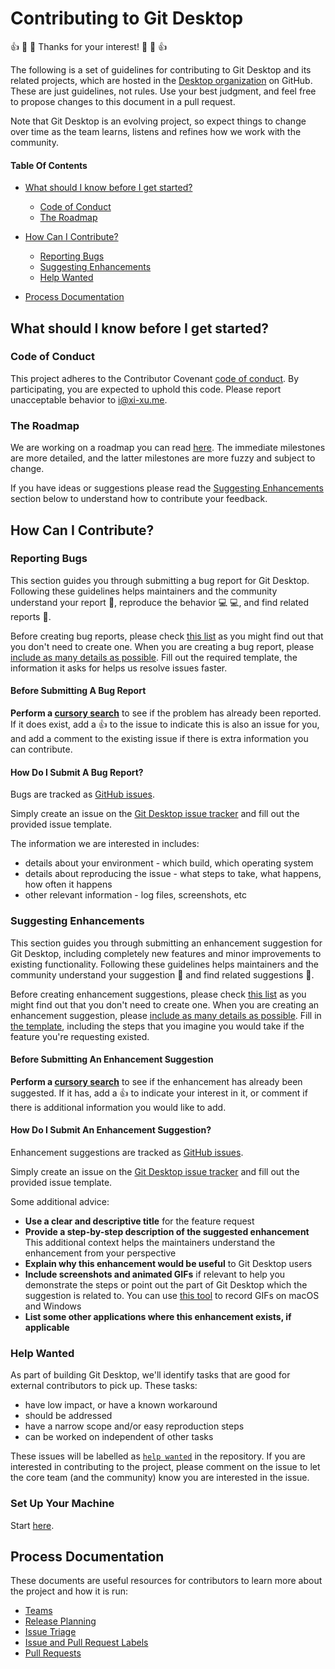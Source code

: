 # Contributing to Git Desktop

:+1: :tada: :sparkling_heart: Thanks for your interest! :sparkling_heart: :tada: :+1:

The following is a set of guidelines for contributing to Git Desktop and its
related projects, which are hosted in the [Desktop organization](https://github.com/desktop)
on GitHub. These are just guidelines, not rules. Use your best judgment, and
feel free to propose changes to this document in a pull request.

Note that Git Desktop is an evolving project, so expect things to change over
time as the team learns, listens and refines how we work with the community.

#### Table Of Contents

- [What should I know before I get started?](#what-should-i-know-before-i-get-started)
  - [Code of Conduct](#code-of-conduct)
  - [The Roadmap](#the-roadmap)

- [How Can I Contribute?](#how-can-i-contribute)
  - [Reporting Bugs](#reporting-bugs)
  - [Suggesting Enhancements](#suggesting-enhancements)
  - [Help Wanted](#help-wanted)

- [Process Documentation](#process-documentation)

## What should I know before I get started?

### Code of Conduct

This project adheres to the Contributor Covenant [code of conduct](../CODE_OF_CONDUCT.md).
By participating, you are expected to uphold this code.
Please report unacceptable behavior to [i@xi-xu.me](mailto:i@xi-xu.me).

### The Roadmap

We are working on a roadmap you can read [here](https://github.com/xixu-me/git-desktop/blob/development/docs/process/roadmap.md).
The immediate milestones are more detailed, and the latter milestones are more
fuzzy and subject to change.

If you have ideas or suggestions please read the
[Suggesting Enhancements](#suggesting-enhancements) section below to understand
how to contribute your feedback.

## How Can I Contribute?

### Reporting Bugs

This section guides you through submitting a bug report for Git Desktop.
Following these guidelines helps maintainers and the community understand your
report :pencil:, reproduce the behavior :computer: :computer:, and find related
reports :mag_right:.

Before creating bug reports, please check [this list](#before-submitting-a-bug-report)
as you might find out that you don't need to create one. When you are creating
a bug report, please [include as many details as possible](#how-do-i-submit-a-good-bug-report).
Fill out the required template, the information it asks for helps us resolve issues faster.

#### Before Submitting A Bug Report

**Perform a [cursory search](https://github.com/xixu-me/git-desktop/labels/bug)**
to see if the problem has already been reported. If it does exist, add a
:thumbsup: to the issue to indicate this is also an issue for you, and add a
comment to the existing issue if there is extra information you can contribute.

#### How Do I Submit A Bug Report?

Bugs are tracked as [GitHub issues](https://guides.github.com/features/issues/).

Simply create an issue on the [Git Desktop issue tracker](https://github.com/xixu-me/git-desktop/issues/new?template=bug_report.yaml)
and fill out the provided issue template.

The information we are interested in includes:

- details about your environment - which build, which operating system
- details about reproducing the issue - what steps to take, what happens, how
   often it happens
- other relevant information - log files, screenshots, etc

### Suggesting Enhancements

This section guides you through submitting an enhancement suggestion for
Git Desktop, including completely new features and minor improvements to
existing functionality. Following these guidelines helps maintainers and the
community understand your suggestion :pencil: and find related suggestions
:mag_right:.

Before creating enhancement suggestions, please check [this list](#before-submitting-an-enhancement-suggestion)
as you might find out that you don't need to create one. When you are creating
an enhancement suggestion, please [include as many details as possible](#how-do-i-submit-a-good-enhancement-suggestion).
Fill in [the template](ISSUE_TEMPLATE/feature_request.yaml), including the steps
that you imagine you would take if the feature you're requesting existed.

#### Before Submitting An Enhancement Suggestion

**Perform a [cursory search](https://github.com/xixu-me/git-desktop/labels/enhancement)**
to see if the enhancement has already been suggested. If it has, add a
:thumbsup: to indicate your interest in it, or comment if there is additional
information you would like to add.

#### How Do I Submit An Enhancement Suggestion?

Enhancement suggestions are tracked as [GitHub issues](https://guides.github.com/features/issues/).

Simply create an issue on the [Git Desktop issue tracker](https://github.com/xixu-me/git-desktop/issues/new?template=feature_request.yaml)
and fill out the provided issue template.

Some additional advice:

- **Use a clear and descriptive title** for the feature request
- **Provide a step-by-step description of the suggested enhancement**
  This additional context helps the maintainers understand the enhancement from
  your perspective
- **Explain why this enhancement would be useful** to Git Desktop users
- **Include screenshots and animated GIFs** if relevant to help you demonstrate
  the steps or point out the part of Git Desktop which the suggestion is
  related to. You can use [this tool](http://www.cockos.com/licecap/) to record
  GIFs on macOS and Windows
- **List some other applications where this enhancement exists, if applicable**

### Help Wanted

As part of building Git Desktop, we'll identify tasks that are good for
external contributors to pick up. These tasks:

- have low impact, or have a known workaround
- should be addressed
- have a narrow scope and/or easy reproduction steps
- can be worked on independent of other tasks

These issues will be labelled as [`help wanted`](https://github.com/xixu-me/git-desktop/labels/help%20wanted)
in the repository. If you are interested in contributing to the project, please
comment on the issue to let the core team (and the community) know you are
interested in the issue.

### Set Up Your Machine

Start [here](https://github.com/xixu-me/git-desktop/blob/development/docs/contributing/setup.md).

## Process Documentation

These documents are useful resources for contributors  to learn more about the project and how it is run:

- [Teams](https://github.com/xixu-me/git-desktop/blob/development/docs/process/teams.md)
- [Release Planning](https://github.com/xixu-me/git-desktop/blob/development/docs/process/release-planning.md)
- [Issue Triage](https://github.com/xixu-me/git-desktop/blob/development/docs/process/issue-triage.md)
- [Issue and Pull Request Labels](https://github.com/xixu-me/git-desktop/blob/development/docs/process/labels.md)
- [Pull Requests](https://github.com/xixu-me/git-desktop/blob/development/docs/process/pull-requests.md)
